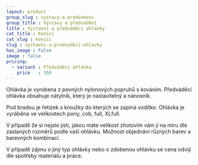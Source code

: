 ```yaml
---
layout: product
group_slug : vystavy-a-predvadeni
group_title : Výstavy a předvádění
title : Výstavní a předváděcí ohlávky
cat_title : Koníci
cat_slug : konici
slug : vystavni-a-predvadeci-ohlavky
has_image : False
image : false
pricing:
  - variant : Předváděcí ohlávka
    price   : 350
---
```


Ohlávka je vyrobena z pevných nylonových popruhů s kováním.
Předváděcí ohlávka obsahuje nátylník, který je nastavitelný a nánosník.

Pod bradou je řetízek s kroužky do kterých se zapíná vodítko.
Ohlávka je vyráběna ve velikostech pony, cob, full, XLfull. 

V případě že si nejste jisti, jakou máte velikost zhotovím vám jí na míru dle zaslaných rozměrů podle vaší ohlávku. 
Možnost objednání různých barev a barevných kombinací.

V případě zájmu o jiný typ ohlávky nebo o zdobenou ohlávku se cena odvíjí dle spotřeby materiálu a práce.

